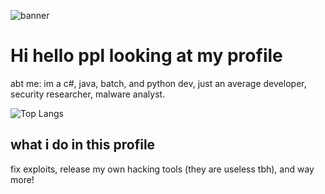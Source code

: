 
![banner](https://i.pinimg.com/originals/0f/c5/7c/0fc57c690ae25c8687562de40b673cd2.gif)
# 
# Hi hello ppl looking at my profile
abt me: im a c#, java, batch, and python dev,
just an average developer,
security researcher, malware analyst.

![Top Langs](https://github-readme-stats.vercel.app/api/top-langs/?username=v1s0or&exclude_repo=Lost-in-Translation&langs_count=20&layout=compact)
## what i do in this profile
fix exploits,
release my own hacking tools (they are useless tbh),
and way more!
